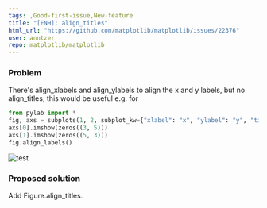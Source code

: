 ```yaml
---
tags: ,Good-first-issue,New-feature
title: "[ENH]: align_titles"
html_url: "https://github.com/matplotlib/matplotlib/issues/22376"
user: anntzer
repo: matplotlib/matplotlib
---
```


### Problem

There's align_xlabels and align_ylabels to align the x and y labels, but no align_titles; this would be useful e.g. for
```python
from pylab import *
fig, axs = subplots(1, 2, subplot_kw={"xlabel": "x", "ylabel": "y", "title": "t"})
axs[0].imshow(zeros((3, 5)))
axs[1].imshow(zeros((5, 3)))
fig.align_labels()
```
![test](https://user-images.githubusercontent.com/1322974/152163429-d1169ce2-8818-4fb2-9a9b-545780a49a10.png)

### Proposed solution

Add Figure.align_titles.